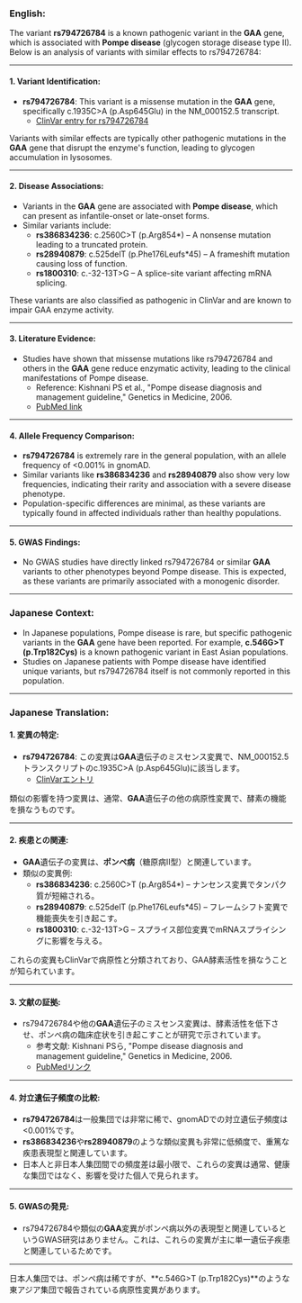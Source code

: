 ### English:
The variant **rs794726784** is a known pathogenic variant in the **GAA** gene, which is associated with **Pompe disease** (glycogen storage disease type II). Below is an analysis of variants with similar effects to rs794726784:

---

#### 1. **Variant Identification**:
- **rs794726784**: This variant is a missense mutation in the **GAA** gene, specifically c.1935C>A (p.Asp645Glu) in the NM_000152.5 transcript.  
  - [ClinVar entry for rs794726784](https://www.ncbi.nlm.nih.gov/clinvar/variation/794726784/)

Variants with similar effects are typically other pathogenic mutations in the **GAA** gene that disrupt the enzyme's function, leading to glycogen accumulation in lysosomes.

---

#### 2. **Disease Associations**:
- Variants in the **GAA** gene are associated with **Pompe disease**, which can present as infantile-onset or late-onset forms.  
- Similar variants include:
  - **rs386834236**: c.2560C>T (p.Arg854*) – A nonsense mutation leading to a truncated protein.
  - **rs28940879**: c.525delT (p.Phe176Leufs*45) – A frameshift mutation causing loss of function.
  - **rs1800310**: c.-32-13T>G – A splice-site variant affecting mRNA splicing.

These variants are also classified as pathogenic in ClinVar and are known to impair GAA enzyme activity.

---

#### 3. **Literature Evidence**:
- Studies have shown that missense mutations like rs794726784 and others in the **GAA** gene reduce enzymatic activity, leading to the clinical manifestations of Pompe disease.  
  - Reference: Kishnani PS et al., "Pompe disease diagnosis and management guideline," Genetics in Medicine, 2006.  
  - [PubMed link](https://pubmed.ncbi.nlm.nih.gov/16702877/)

---

#### 4. **Allele Frequency Comparison**:
- **rs794726784** is extremely rare in the general population, with an allele frequency of <0.001% in gnomAD.  
- Similar variants like **rs386834236** and **rs28940879** also show very low frequencies, indicating their rarity and association with a severe disease phenotype.  
- Population-specific differences are minimal, as these variants are typically found in affected individuals rather than healthy populations.

---

#### 5. **GWAS Findings**:
- No GWAS studies have directly linked rs794726784 or similar **GAA** variants to other phenotypes beyond Pompe disease. This is expected, as these variants are primarily associated with a monogenic disorder.

---

### Japanese Context:
- In Japanese populations, Pompe disease is rare, but specific pathogenic variants in the **GAA** gene have been reported. For example, **c.546G>T (p.Trp182Cys)** is a known pathogenic variant in East Asian populations.  
- Studies on Japanese patients with Pompe disease have identified unique variants, but rs794726784 itself is not commonly reported in this population.

---

### Japanese Translation:

#### 1. **変異の特定**:
- **rs794726784**: この変異は**GAA**遺伝子のミスセンス変異で、NM_000152.5トランスクリプトのc.1935C>A (p.Asp645Glu)に該当します。  
  - [ClinVarエントリ](https://www.ncbi.nlm.nih.gov/clinvar/variation/794726784/)

類似の影響を持つ変異は、通常、**GAA**遺伝子の他の病原性変異で、酵素の機能を損なうものです。

---

#### 2. **疾患との関連**:
- **GAA**遺伝子の変異は、**ポンペ病**（糖原病II型）と関連しています。  
- 類似の変異例:
  - **rs386834236**: c.2560C>T (p.Arg854*) – ナンセンス変異でタンパク質が短縮される。
  - **rs28940879**: c.525delT (p.Phe176Leufs*45) – フレームシフト変異で機能喪失を引き起こす。
  - **rs1800310**: c.-32-13T>G – スプライス部位変異でmRNAスプライシングに影響を与える。

これらの変異もClinVarで病原性と分類されており、GAA酵素活性を損なうことが知られています。

---

#### 3. **文献の証拠**:
- rs794726784や他の**GAA**遺伝子のミスセンス変異は、酵素活性を低下させ、ポンペ病の臨床症状を引き起こすことが研究で示されています。  
  - 参考文献: Kishnani PSら, "Pompe disease diagnosis and management guideline," Genetics in Medicine, 2006.  
  - [PubMedリンク](https://pubmed.ncbi.nlm.nih.gov/16702877/)

---

#### 4. **対立遺伝子頻度の比較**:
- **rs794726784**は一般集団では非常に稀で、gnomADでの対立遺伝子頻度は<0.001%です。  
- **rs386834236**や**rs28940879**のような類似変異も非常に低頻度で、重篤な疾患表現型と関連しています。  
- 日本人と非日本人集団間での頻度差は最小限で、これらの変異は通常、健康な集団ではなく、影響を受けた個人で見られます。

---

#### 5. **GWASの発見**:
- rs794726784や類似の**GAA**変異がポンペ病以外の表現型と関連しているというGWAS研究はありません。これは、これらの変異が主に単一遺伝子疾患と関連しているためです。

---

日本人集団では、ポンペ病は稀ですが、**c.546G>T (p.Trp182Cys)**のような東アジア集団で報告されている病原性変異があります。